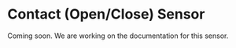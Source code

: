 # Contact (Open/Close) Sensor

<aside class="notice">
  Coming soon.  We are working on the documentation for this sensor. 
</aside>